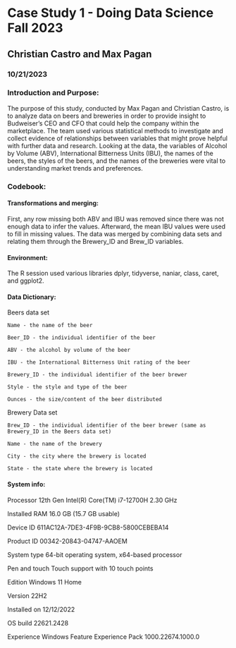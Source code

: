 # Case Study 1 - Doing Data Science Fall 2023
## Christian Castro and Max Pagan
### 10/21/2023

### Introduction and Purpose:
The purpose of this study, conducted by Max Pagan and Christian Castro, is to analyze data on beers and breweries in order to provide insight to Budweiser’s CEO and CFO that could help the company within the marketplace. The team used various statistical methods to investigate and collect evidence of relationships between variables that might prove helpful with further data and research. Looking at the data, the variables of Alcohol by Volume (ABV), International Bitterness Units (IBU), the names of the beers, the styles of the beers, and the names of the breweries were vital to understanding market trends and preferences. 

### Codebook: 

#### Transformations and merging:
First, any row missing both ABV and IBU was removed since there was not enough data to infer the values. Afterward, the mean IBU values were used to fill in missing values. 
The data was merged by combining data sets and relating them through the Brewery_ID and Brew_ID variables. 

#### Environment:
The R session used various libraries dplyr, tidyverse, naniar, class, caret, and ggplot2.

#### Data Dictionary:
Beers data set
	
	Name - the name of the beer
 
	Beer_ID - the individual identifier of the beer
 
	ABV - the alcohol by volume of the beer
 
	IBU - the International Bitterness Unit rating of the beer
 
	Brewery_ID - the individual identifier of the beer brewer
 
	Style - the style and type of the beer
 
	Ounces - the size/content of the beer distributed
 
Brewery Data set

	Brew_ID - the individual identifier of the beer brewer (same as Brewery_ID in the Beers data set)
 
	Name - the name of the brewery
 
	City - the city where the brewery is located
 
	State - the state where the brewery is located 
 


#### System info:
Processor    12th Gen Intel(R) Core(TM) i7-12700H   2.30 GHz

Installed RAM    16.0 GB (15.7 GB usable)

Device ID    611AC12A-7DE3-4F9B-9CB8-5800CEBEBA14

Product ID    00342-20843-04747-AAOEM

System type    64-bit operating system, x64-based processor

Pen and touch    Touch support with 10 touch points

Edition    Windows 11 Home

Version    22H2

Installed on    ‎12/‎12/‎2022

OS build    22621.2428

Experience    Windows Feature Experience Pack 1000.22674.1000.0
